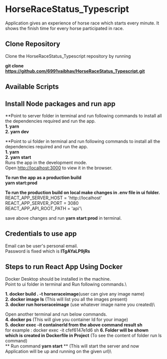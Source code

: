
# HorseRaceStatus_Typescript
Application gives an experience of horse race which starts every minute. It shows the finish time for every horse participated in race.

## Clone Repository
Clone the HorseRaceStatus_Typescript repository by running 

**git clone https://github.com/6991vaibhav/HorseRaceStatus_Typescript.git**

## Available Scripts
## Install Node packages and run app
**Point to server folder in terminal and run following commands to install all the dependencies required and run the app.\
**1. yarn**\
**2. yarn dev**

**Point to ui folder in terminal and run following commands to install all the dependencies required and run the app.\
**1. yarn**\
**2. yarn start**\
Runs the app in the development mode.\
Open [http://localhost:3000](http://localhost:3000) to view it in the browser.

**To run the app as a production build**\
**yarn start:prod**

**To run the production build on local make changes in .env file in ui folder.**
REACT_APP_SERVER_HOST = 'http://localhost'\
REACT_APP_SERVER_PORT = 3080\
REACT_APP_API_ROOT_PATH = 'api'\

save above changes and run **yarn start:prod** in terminal.

## Credentials to use app
Email can be user's personal email.\
Password is fixed which is **lTgAYaLP9jRs**

## Steps to run React App Using Docker

Docker Desktop should be installed in the machine.\
Point to ui folder in terminal and Run following commands.\

**1. docker build . -t horseraceimage**(user can give any image name)\
**2. docker image ls** (This will list you all the images present)\
**3. docker run horseraceimage** (use whatever image name you created)\

Open another terminal and run below commands.\
**4. docker ps** (This will give you container Id for your image)\
**5. docker exec -it __containerId from the above command result__ sh**\
for example : docker exec -it cfef6147e1d6 sh
**6. Folder will be shown which is created in Dockerfile in Project** (To see the content of folder run ls command)\
** Run command __yarn start__ ** (This will start the server and now Application will be up and running on the given url)\

